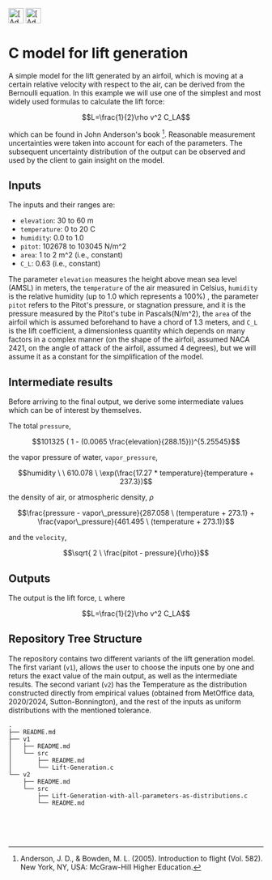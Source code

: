 [<img src="https://assets.signaloid.io/add-to-signaloid-cloud-logo-dark-v6.png#gh-dark-mode-only" alt="[Add to signaloid.io]" height="30">](https://signaloid.io/repositories?connect=https://github.com/ignaciotomasetti/Lift-Generation#gh-dark-mode-only)
[<img src="https://assets.signaloid.io/add-to-signaloid-cloud-logo-light-v6.png#gh-light-mode-only" alt="[Add to signaloid.io]" height="30">](https://signaloid.io/repositories?connect=https://github.com/ignaciotomasetti/Lift-Generation#gh-light-mode-only)


# C model for lift generation

A simple model for the lift generated by an airfoil, which is moving at a certain relative velocity with respect to the air, can be derived from the Bernoulli equation. In this example we will use one of the simplest and most widely used formulas to calculate the lift force:

$$L=\frac{1}{2}\rho v^2 C_LA$$

which can be found in John Anderson's book [^0]. Reasonable measurement uncertainties were taken into account for each of the parameters. The subsequent uncertainty distribution of the output can be observed and used by the client to gain insight on the model.

## Inputs

The inputs and their ranges are:

-	`elevation`:	30 to 60 m
-	`temperature`:		0 to 20 C
-	`humidity`:		0.0 to 1.0
-	`pitot`:		102678 to 103045 N/m^2
-	`area`:		1 to 2 m^2 (i.e., constant)
-	`C_L`:		0.63 (i.e., constant)

The parameter `elevation` measures the height above mean sea level (AMSL) in meters, the `temperature` of the air measured in Celsius, `humidity` is the relative humidity (up to 1.0 which represents a 100%) , the parameter `pitot` refers to the Pitot's pressure, or stagnation pressure, and it is the pressure measured by the Pitot's tube in Pascals(N/m^2), the `area` of the airfoil which is assumed beforehand to have a chord of 1.3 meters, and `C_L` is the lift coefficient, a dimensionless quantity which depends on many factors in a complex manner (on the shape of the airfoil, assumed NACA 2421, on the angle of attack of the airfoil, assumed 4 degrees), but we will assume it as a constant for the simplification of the model.


## Intermediate results

Before arriving to the final output, we derive some intermediate values which can be of interest by themselves.

The total `pressure`,

$$101325 ( 1 - (0.0065 \frac{elevation}{288.15}))^{5.25545}$$

the vapor pressure of water, `vapor_pressure`,

$$humidity \ \ 610.078 \ \exp(\frac{17.27 * temperature}{temperature + 237.3})$$

the density of air, or atmospheric density, $\rho$

$$\frac{pressure - vapor\_pressure}{287.058 \  (temperature + 273.1} + \frac{vapor\_pressure}{461.495 \ (temperature + 273.1)}$$

and the `velocity`,

$$\sqrt{ 2 \ \frac{pitot - pressure}{\rho}}$$

## Outputs

The output is the lift force, `L` where

$$L=\frac{1}{2}\rho v^2 C_LA$$

## Repository Tree Structure
The repository contains two different variants of the lift generation model. The first variant (`v1`), allows the user to choose the inputs one by one and returs the exact value of the main output, as well as the intermediate results. The second variant (`v2`) has the Temperature as the distribution constructed directly from empirical values (obtained from MetOffice data, 2020/2024, Sutton-Bonnington), and the rest of the inputs as uniform distributions with the mentioned tolerance.

```
.
├── README.md
├── v1
│   ├── README.md
│   └── src
│       ├── README.md
│       └── Lift-Generation.c
└── v2
    ├── README.md
    └── src
        ├── Lift-Generation-with-all-parameters-as-distributions.c
        └── README.md
```



<br/>
<br/>
<br/>

[^0]: Anderson, J. D., & Bowden, M. L. (2005). Introduction to flight (Vol. 582). New York, NY, USA: McGraw-Hill Higher Education.
